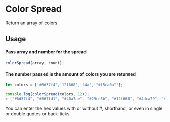 # Color Spread
Return an array of colors

## Usage

#### Pass array and number for the spread

```javascript
colorSpread(array, count);
```
#### The number passed is the amount of colors you are returned


```javascript
let colors = ['#6d57f4','12f668','f4a','"#f5ca0a"'];

console.log(colorSpread(colors, 12));
> ["#6d57f4", "#567fd1", "#40a7ae", "#29ce8b", "#12f668", "#4dca79", "#899d89", "#c4719a", "#ff44aa", "#fc7175", "#f89d3f", "#f5ca0a"]
```
You can enter the hex values with or without #, shorthand, or even in single or double quotes or back-ticks.